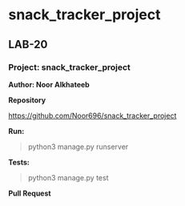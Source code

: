 # snack_tracker_project

## LAB-20

### Project: snack_tracker_project

**Author: Noor Alkhateeb**


**Repository**

https://github.com/Noor696/snack_tracker_project

**Run:**

> python3 manage.py runserver

**Tests:**

> python3 manage.py test

**Pull Request**